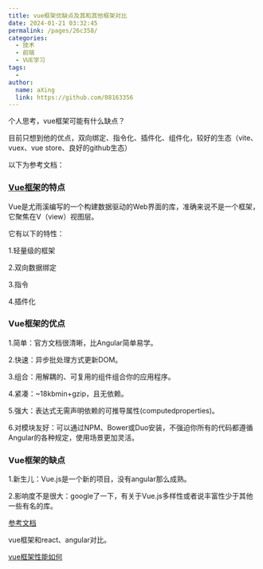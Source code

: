 ```yaml
---
title: vue框架优缺点及其和其他框架对比
date: 2024-01-21 03:32:45
permalink: /pages/26c358/
categories:
  - 技术
  - 前端
  - VUE学习
tags:
  - 
author: 
  name: aXing
  link: https://github.com/08163356
---
```

个人思考，vue框架可能有什么缺点？

目前只想到他的优点，双向绑定、指令化、插件化、组件化，较好的生态（vite、vuex、vue store、良好的github生态）

以下为参考文档：

### [Vue框架](https://www.apicloud.com/blogDetails/7567)的特点

Vue是尤雨溪编写的一个构建数据驱动的Web界面的库，准确来说不是一个框架，它聚焦在V（view）视图层。

它有以下的特性：

1.轻量级的框架

2.双向数据绑定

3.指令

4.插件化

### Vue框架的优点

1.简单：官方文档很清晰，比Angular简单易学。

2.快速：异步批处理方式更新DOM。

3.组合：用解耦的、可复用的组件组合你的应用程序。

4.紧凑：~18kbmin+gzip，且无依赖。

5.强大：表达式无需声明依赖的可推导属性(computedproperties)。

6.对模块友好：可以通过NPM、Bower或Duo安装，不强迫你所有的代码都遵循Angular的各种规定，使用场景更加灵活。

### Vue框架的缺点

1.新生儿：Vue.js是一个新的项目，没有angular那么成熟。

2.影响度不是很大：google了一下，有关于Vue.js多样性或者说丰富性少于其他一些有名的库。



[参考文档](https://www.apicloud.com/blogDetails/8812)

vue框架和react、angular对比。

[vue框架性能如何](https://www.apicloud.com/blogDetails/7568)

